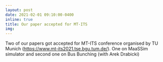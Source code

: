```yaml
---
layout: post
date: 2021-02-01 09:10:00-0400
inline: true
title: Our paper accepted for MT-ITS
img:
---
```


Two of our papers got accepted for MT-ITS conference organised by TU Munich (https://www.mt-its2021.tse.bgu.tum.de/). One on MaaSSim simulator and second one on Bus Bunching (with Arek Drabicki)
